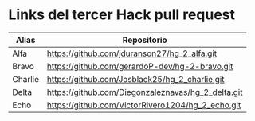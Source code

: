 # Links del tercer Hack pull request


| Alias | Repositorio |
| --- | --- |
| Alfa | https://github.com/jduranson27/hg_2_alfa.git |
| Bravo | https://github.com/gerardoP-dev/hg-2-bravo.git |
| Charlie | https://github.com/Josblack25/hg_2_charlie.git |
| Delta | https://github.com/Diegonzaleznavas/hg_2_delta.git |
| Echo| https://github.com/VictorRivero1204/hg_2_echo.git |